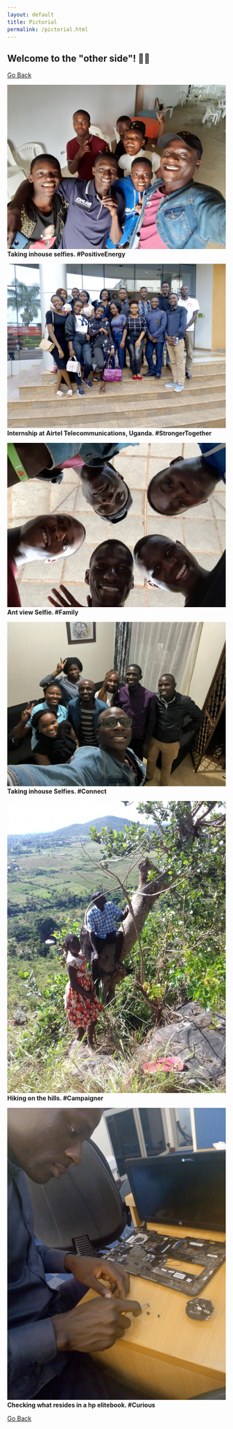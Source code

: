 ```yaml
---
layout: default
title: Pictorial
permalink: /pictorial.html
---
```


## Welcome to the "other side"! 💖🥳

[Go Back](./)

![Taking Selfies ](assets/img/20220903_150016.jpg)
<b> Taking inhouse selfies. #PositiveEnergy</b>

![Internship_at_Airtel](assets/img/IMG_20190614_110323_7.jpg)
<b> Internship at Airtel Telecommunications, Uganda. #StrongerTogether</b>

![Ant View selfie](assets/img/20220903_150226.jpg)
<b> Ant view Selfie. #Family</b>

![Selfie in the house](assets/img/IMG-20220831-WA0032.jpg)
<b> Taking inhouse Selfies. #Connect</b>

![Hiking on the hills](assets/img/20181229_093137.jpg)
<b> Hiking on the hills. #Campaigner</b>

![curious laptop repair](assets/img/IMG_20190725_161546_6.jpg)
<b> Checking what resides in a hp elitebook. #Curious</b>

[Go Back](./)
